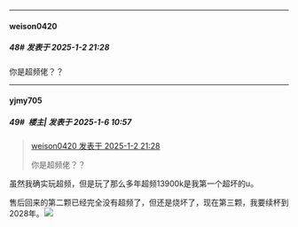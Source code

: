 ﻿
*****

####  weison0420  
##### 48#       发表于 2025-1-2 21:28

你是超频佬？？

*****

####  yjmy705  
##### 49#         楼主| 发表于 2025-1-6 10:57

<blockquote><a href="httphttps://bbs.saraba1st.com/2b/forum.php?mod=redirect&amp;goto=findpost&amp;pid=67089221&amp;ptid=2215630" target="_blank">weison0420 发表于 2025-1-2 21:28</a>

你是超频佬？？</blockquote>
虽然我确实玩超频，但是玩了那么多年超频13900k是我第一个超坏的u。

售后回来的第二颗已经完全没有超频了，但还是烧坏了，现在第三颗，我要续杯到2028年。<img src="https://static.saraba1st.com/image/smiley/face2017/037.png" referrerpolicy="no-referrer">

